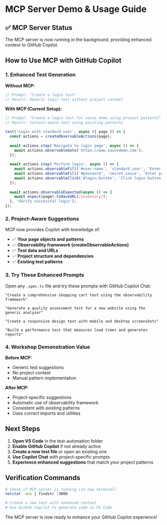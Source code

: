 # MCP Server Demo & Usage Guide

## ✅ MCP Server Status
The MCP server is now running in the background, providing enhanced context to GitHub Copilot.

## How to Use MCP with GitHub Copilot

### 1. Enhanced Test Generation

**Without MCP:**
```typescript
// Prompt: "Create a login test"
// Result: Generic login test without project context
```

**With MCP (Current Setup):**
```typescript
// Prompt: "Create a login test for sauce demo using project patterns"
// Result: Context-aware test using existing patterns

test('Login with standard user', async ({ page }) => {
  const actions = createObservableActions(page);
  
  await actions.step('Navigate to login page', async () => {
    await actions.observableGoto('https://www.saucedemo.com');
  });
  
  await actions.step('Perform login', async () => {
    await actions.observableFill('#user-name', 'standard_user', 'Enter username');
    await actions.observableFill('#password', 'secret_sauce', 'Enter password');
    await actions.observableClick('#login-button', 'Click login button');
  });
  
  await actions.observableExpected(async () => {
    await expect(page).toHaveURL(/inventory/);
  }, 'Verify successful login');
});
```

### 2. Project-Aware Suggestions

MCP now provides Copilot with knowledge of:
- ✅ **Your page objects and patterns**
- ✅ **Observability framework (createObservableActions)**
- ✅ **Test data and URLs**
- ✅ **Project structure and dependencies**
- ✅ **Existing test patterns**

### 3. Try These Enhanced Prompts

Open any `.spec.ts` file and try these prompts with GitHub Copilot Chat:

```text
"Create a comprehensive shopping cart test using the observability framework"

"Generate a quality assessment test for a new website using the generic analyzer"

"Create a responsive design test with mobile and desktop screenshots"

"Build a performance test that measures load times and generates reports"
```

### 4. Workshop Demonstration Value

**Before MCP:**
- Generic test suggestions
- No project context
- Manual pattern implementation

**After MCP:**
- Project-specific suggestions
- Automatic use of observability framework
- Consistent with existing patterns
- Uses correct imports and utilities

## Next Steps

1. **Open VS Code** in the test-automation folder
2. **Enable GitHub Copilot** if not already active
3. **Create a new test file** or open an existing one
4. **Use Copilot Chat** with project-specific prompts
5. **Experience enhanced suggestions** that match your project patterns

## Verification Commands

```bash
# Check if MCP server is running (in new terminal)
netstat -ano | findstr :3000

# Create a new test with enhanced context
# Use GitHub Copilot to generate code in VS Code
```

The MCP server is now ready to enhance your GitHub Copilot experience!